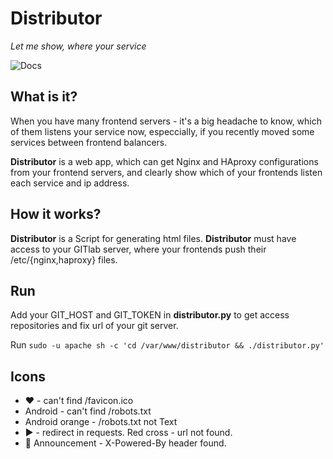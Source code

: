 # Distributor #

*Let me show, where your service*

![Docs](https://readthedocs.org/projects/distributor/badge/?version=latest&style=flat-square)

## What is it? ##

When you have many frontend servers - it's a big headache to know, which of them listens your service now, especcially, if you recently moved some services between frontend balancers.

**Distributor** is a web app, which can get Nginx and HAproxy configurations from your frontend servers,
and clearly show which of your frontends listen each service and ip address.

## How it works? ##

**Distributor** is a Script for generating html files.
**Distributor** must have access to your GITlab server, where your frontends push their /etc/{nginx,haproxy} files.

## Run ##

Add your GIT_HOST and GIT_TOKEN in **distributor.py** to get access repositories and fix url of your git server.

Run `sudo -u apache sh -c 'cd /var/www/distributor && ./distributor.py'`

## Icons ##

+ :heart: - can't find /favicon.ico
+ Android - can't find /robots.txt
+ Android orange - /robots.txt not Text
+ :arrow_forward: - redirect in requests.
Red cross - url not found.
+ :speech_balloon: Announcement - X-Powered-By header found.

